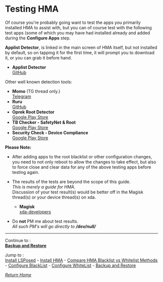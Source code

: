 # Testing HMA

Of course you're probably going want to test the apps you primarily installed HMA to assist with, but you can of course test with the following test apps (some of which you may have had installed already and added during the <b>Configure Apps</b> step.

<b>Applist Detector</b>, is linked in the main screen of HMA itself, but not installed by default, so on tapping it for the first time, it will prompt you to download it, or you can grab it before hand.<br>
- <b>Applist Detector</b><br>
  [GitHub](https://github.com/Dr-TSNG/ApplistDetector/releases)<br>

Other well known detection tools:
- <b>Momo</b> (TG thread only.)<br>
  [Telegram](https://t.me/magiskalpha)
- <b>Ruru</b><br>
  [GitHub](https://github.com/byxiaorun/Ruru/releases)
- <b>Oprek Root Detector</b><br>
  [Google Play Store](https://play.google.com/store/apps/details?id=com.godevelopers.OprekCek)
- <b>TB Checker - SafetyNet & Root</b><br>
  [Google Play Store](https://play.google.com/store/apps/details?id=krypton.tbsafetychecker)
- <b>Security Check - Device Compliance</b><br>
  [Google Play Store](https://play.google.com/store/apps/details?id=com.hce.compliance.checker)


<b>Please Note:</b>
- After adding apps to the root blacklist or other configuration changes, you need to not only reboot to allow the changes to take effect, but also to force close and clear data for any of the above testing apps before testing again.

- The results of the tests are beyond the scope of this guide.<br>
  <i>This is merely a guide for HMA.</i><br>
  Discussion of your test result(s) would be better off in the Magisk thread(s) or your device thread(s) on xda.
  - <b>Magisk</b><br>
    [xda-developers](https://forum.xda-developers.com/f/magisk.5903)<br>

- Do <b>not</b> PM me about test results.<br>
<i>All such PM's will go directly to <b>/dev/null/</b></i><br>

---

Continue to :<br>
[<b>Backup and Restore</b>](BackupAndRestore.md)<br>

Jump to :<br>
[Install LSPosed] - [Install HMA] - [Compare HMA Blacklist vs Whitelist Methods] - [Configure BlackList] - [Configure WhiteList] - [Backup and Restore]<br>

[<i>Return Home</i>](README.md)

<!--List of page links-->
[HMA Home]: (README.md)
[Install LSPosed]: Install-LSPosed.md
[Install HMA]: Install.md
[Compare HMA Blacklist vs Whitelist Methods]: BlacklistvsWhitelist.md
[Configure BlackList]: BlackList.md
[Configure WhiteList]: WhiteList.md
[Test HMA]: TestHMA.md
[Backup and Restore]: BackupAndRestore.md
[KnownIssues]: https://github.com/mModule/guide_hma/blob/master/KnownIssues.md

[Magisk Pages]: MagiskTOC.md
[Magisk USNF]: https://github.com/mModule/guide_hma/blob/master/Magisk-SafetyNet-Fix.md
[PlayIntegrity]: https://github.com/mModule/guide_hma/blob/master/Integrity-Check.md
[MagiskHide]: https://github.com/mModule/guide_hma/blob/master/Magisk-Hide.md
